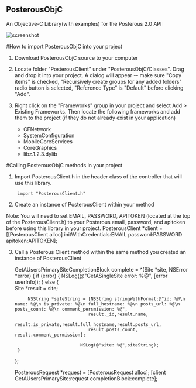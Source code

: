 ## PosterousObjC ##
An Objective-C Library(with examples) for the Posterous 2.0 API

<img src="https://github.com/joshgrenon/PosterousObjC/raw/master/screenshot.png" alt="screenshot" />

#How to import PosterousObjC into your project

1. Download PosterousObjC source to your computer

2. Locate folder "PosterousClient" under "PosterousObjC/Classes". Drag and drop it into your project. A dialog will appear -- make sure "Copy items" is checked, "Recursively create groups for any added folders" radio button is selected, "Reference Type" is "Default" before clicking "Add".

3. Right click on the "Frameworks" group in your project and select Add > Existing Frameworks. Then locate the following frameworks and add them to the project (if they do not already exist in your application) 
    - CFNetwork 
    - SystemConfiguration
    - MobileCoreServices
    - CoreGraphics
    - libz.1.2.3.dylib


#Calling PosterousObjC methods in your project

1. Import PosterousClient.h in the header class of the controller that will use this library.

        import "PosterousClient.h"

2. Create an instance of PosterousClient within your method

Note: You will need to set EMAIL, PASSWORD, APITOKEN (located at the top of the PosterousClient.h) to your Posterous email, password, and apitoken before using this library in your project.
    PosterousClient *client = [[PosterousClient alloc] initWithCredentials:EMAIL
																  password:PASSWORD
																  apitoken:APITOKEN];
	
3. Call a Posterous Client method within the same method you created an instance of PosterousClient

    GetAUsersPrimarySiteCompletionBlock complete = ^(Site *site, NSError *error)
    {
        if (error) 
        {
            NSLog(@"GetASingleSite error: %@", [error userInfo]);
        } 
        else
        {    
            Site *result = site;
        
    		NSString *siteString = [NSString stringWithFormat:@"id: %@\n name: %@\n is_private: %@\n full_hostname: %@\n posts_url: %@\n posts_count: %@\n comment_persmission: %@",
                                   result._id,result.name,
                                   result.is_private,result.full_hostname,result.posts_url,
                                   result.posts_count, result.comment_permission];
        
    							NSLog(@"site: %@",siteString);
        }
    };

    PosterousRequest *request = [PosterousRequest alloc];
    [client GetAUsersPrimarySite:request completionBlock:complete];